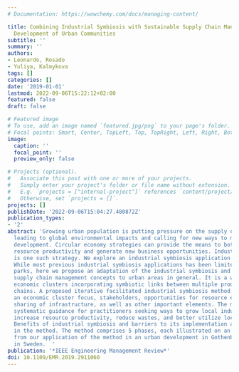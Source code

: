 ```yaml
---
# Documentation: https://wowchemy.com/docs/managing-content/

title: Combining Industrial Symbiosis with Sustainable Supply Chain Management for
  Development of Urban Communities
subtitle: ''
summary: ''
authors:
- Leonardo, Rosado
- Yuliya, Kalmykova
tags: []
categories: []
date: '2019-01-01'
lastmod: 2022-09-06T15:22:12+02:00
featured: false
draft: false

# Featured image
# To use, add an image named `featured.jpg/png` to your page's folder.
# Focal points: Smart, Center, TopLeft, Top, TopRight, Left, Right, BottomLeft, Bottom, BottomRight.
image:
  caption: ''
  focal_point: ''
  preview_only: false

# Projects (optional).
#   Associate this post with one or more of your projects.
#   Simply enter your project's folder or file name without extension.
#   E.g. `projects = ["internal-project"]` references `content/project/deep-learning/index.md`.
#   Otherwise, set `projects = []`.
projects: []
publishDate: '2022-09-06T15:04:27.480872Z'
publication_types:
- '2'
abstract: 'Growing urban population is putting pressure on the supply of natural resources
  leading to global environmental impacts and calling for new ways to manage urban
  development. Circular economy strategies can provide the means to both increase
  resource productivity and generate new business opportunities. Industrial symbiosis
  is one such strategy. We explore an industrial symbiosis application in this article.
  While most previous industrial symbiosis applications has been limited to eco-industrial
  parks, here we propose an adaptation of the industrial symbiosis and sustainable
  supply chain management concepts to urban areas in general. It is a way to develop
  economic clusters incorporating symbiotic links between multiple products supply
  chains. A proposed iterative facilitated industrial symbiosis method identifies
  an economic cluster focus, stakeholders, opportunities for resource exchange and
  sharing of infrastructure, as well as other important elements. The method provides
  systematic guidance for practitioners seeking ways to grow local industry and economy,
  increase resource productivity, reduce wastes, and better utilize local resources.
  Benefits of industrial symbiosis and barriers to its implementation are also identified
  in the method. The method comprises 5 phases, each illustrated on an example drawn
  from our application of the method in an urban development in Gothenburg, a city
  in Sweden.  '
publication: '*IEEE Engineering Management Review*'
doi: 10.1109/EMR.2019.2911060
---
```

